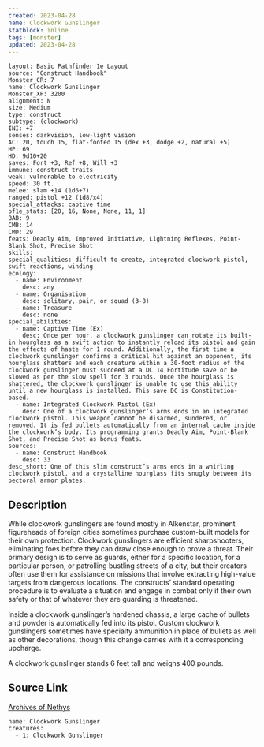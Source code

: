 ```yaml
---
created: 2023-04-28
name: Clockwork Gunslinger
statblock: inline
tags: [monster]
updated: 2023-04-28
---
```

```statblock
layout: Basic Pathfinder 1e Layout
source: "Construct Handbook"
Monster_CR: 7
name: Clockwork Gunslinger
Monster_XP: 3200
alignment: N
size: Medium
type: construct
subtype: (clockwork)
INI: +7
senses: darkvision, low-light vision
AC: 20, touch 15, flat-footed 15 (dex +3, dodge +2, natural +5)
HP: 69
HD: 9d10+20
saves: Fort +3, Ref +8, Will +3
immune: construct traits
weak: vulnerable to electricity
speed: 30 ft.
melee: slam +14 (1d6+7)
ranged: pistol +12 (1d8/x4)
special_attacks: captive time
pf1e_stats: [20, 16, None, None, 11, 1]
BAB: 9
CMB: 14
CMD: 29
feats: Deadly Aim, Improved Initiative, Lightning Reflexes, Point-Blank Shot, Precise Shot
skills: 
special_qualities: difficult to create, integrated clockwork pistol, swift reactions, winding
ecology:
  - name: Environment
    desc: any
  - name: Organisation
    desc: solitary, pair, or squad (3-8)
  - name: Treasure
    desc: none
special_abilities:
  - name: Captive Time (Ex)
    desc: Once per hour, a clockwork gunslinger can rotate its built-in hourglass as a swift action to instantly reload its pistol and gain the effects of haste for 1 round. Additionally, the first time a clockwork gunslinger confirms a critical hit against an opponent, its hourglass shatters and each creature within a 30-foot radius of the clockwork gunslinger must succeed at a DC 14 Fortitude save or be slowed as per the slow spell for 3 rounds. Once the hourglass is shattered, the clockwork gunslinger is unable to use this ability until a new hourglass is installed. This save DC is Constitution-based.
  - name: Integrated Clockwork Pistol (Ex)
    desc: One of a clockwork gunslinger’s arms ends in an integrated clockwork pistol. This weapon cannot be disarmed, sundered, or removed. It is fed bullets automatically from an internal cache inside the clockwork’s body. Its programming grants Deadly Aim, Point-Blank Shot, and Precise Shot as bonus feats.
sources:
  - name: Construct Handbook
    desc: 33
desc_short: One of this slim construct’s arms ends in a whirling clockwork pistol, and a crystalline hourglass fits snugly between its pectoral armor plates.
```
## Description
While clockwork gunslingers are found mostly in Alkenstar, prominent figureheads of foreign cities sometimes purchase custom-built models for their own protection. Clockwork gunslingers are efficient sharpshooters, eliminating foes before they can draw close enough to prove a threat. Their primary design is to serve as guards, either for a specific location, for a particular person, or patrolling bustling streets of a city, but their creators often use them for assistance on missions that involve extracting high-value targets from dangerous locations. The constructs’ standard operating procedure is to evaluate a situation and engage in combat only if their own safety or that of whatever they are guarding is threatened.

 Inside a clockwork gunslinger’s hardened chassis, a large cache of bullets and powder is automatically fed into its pistol. Custom clockwork gunslingers sometimes have specialty ammunition in place of bullets as well as other decorations, though this change carries with it a corresponding upcharge.

 A clockwork gunslinger stands 6 feet tall and weighs 400 pounds.
## Source Link
[Archives of Nethys](https://aonprd.com/MonsterDisplay.aspx?ItemName=Clockwork%20Gunslinger)
```encounter-table
name: Clockwork Gunslinger
creatures:
  - 1: Clockwork Gunslinger
```
